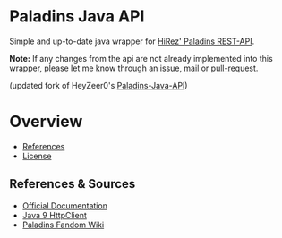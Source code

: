 # Paladins Java API

Simple and up-to-date java wrapper for [HiRez' Paladins REST-API](https://www.paladins.com/).

**Note:** If any changes from the api are not already implemented into this wrapper, please let me know through
an [issue](/issues), [mail](mailto://admin@koboo.eu) or [pull-request](/pulls).

(updated fork of HeyZeer0's [Paladins-Java-API](https://github.com/HeyZeer0/Paladins-Java-API))

# Overview

- [References](#references--sources)
- [License](/LICENSE)

## References & Sources
- [Official Documentation](https://docs.google.com/document/d/1OFS-3ocSx-1Rvg4afAnEHlT3917MAK_6eJTR6rzr-BM/edit)
- [Java 9 HttpClient](https://www.baeldung.com/java-9-http-client)
- [Paladins Fandom Wiki](https://paladins.fandom.com/wiki)

